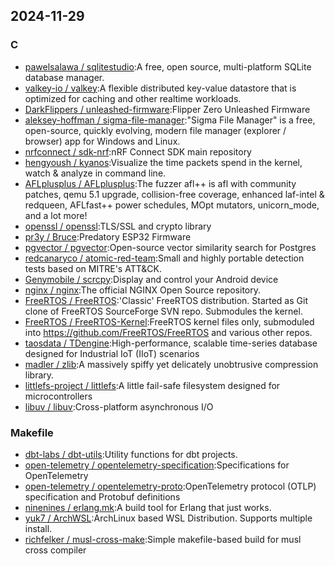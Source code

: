 ## 2024-11-29

### C

* [pawelsalawa / sqlitestudio](https://github.com/pawelsalawa/sqlitestudio):A free, open source, multi-platform SQLite database manager.
* [valkey-io / valkey](https://github.com/valkey-io/valkey):A flexible distributed key-value datastore that is optimized for caching and other realtime workloads.
* [DarkFlippers / unleashed-firmware](https://github.com/DarkFlippers/unleashed-firmware):Flipper Zero Unleashed Firmware
* [aleksey-hoffman / sigma-file-manager](https://github.com/aleksey-hoffman/sigma-file-manager):"Sigma File Manager" is a free, open-source, quickly evolving, modern file manager (explorer / browser) app for Windows and Linux.
* [nrfconnect / sdk-nrf](https://github.com/nrfconnect/sdk-nrf):nRF Connect SDK main repository
* [hengyoush / kyanos](https://github.com/hengyoush/kyanos):Visualize the time packets spend in the kernel, watch & analyze in command line.
* [AFLplusplus / AFLplusplus](https://github.com/AFLplusplus/AFLplusplus):The fuzzer afl++ is afl with community patches, qemu 5.1 upgrade, collision-free coverage, enhanced laf-intel & redqueen, AFLfast++ power schedules, MOpt mutators, unicorn_mode, and a lot more!
* [openssl / openssl](https://github.com/openssl/openssl):TLS/SSL and crypto library
* [pr3y / Bruce](https://github.com/pr3y/Bruce):Predatory ESP32 Firmware
* [pgvector / pgvector](https://github.com/pgvector/pgvector):Open-source vector similarity search for Postgres
* [redcanaryco / atomic-red-team](https://github.com/redcanaryco/atomic-red-team):Small and highly portable detection tests based on MITRE's ATT&CK.
* [Genymobile / scrcpy](https://github.com/Genymobile/scrcpy):Display and control your Android device
* [nginx / nginx](https://github.com/nginx/nginx):The official NGINX Open Source repository.
* [FreeRTOS / FreeRTOS](https://github.com/FreeRTOS/FreeRTOS):'Classic' FreeRTOS distribution. Started as Git clone of FreeRTOS SourceForge SVN repo. Submodules the kernel.
* [FreeRTOS / FreeRTOS-Kernel](https://github.com/FreeRTOS/FreeRTOS-Kernel):FreeRTOS kernel files only, submoduled into https://github.com/FreeRTOS/FreeRTOS and various other repos.
* [taosdata / TDengine](https://github.com/taosdata/TDengine):High-performance, scalable time-series database designed for Industrial IoT (IIoT) scenarios
* [madler / zlib](https://github.com/madler/zlib):A massively spiffy yet delicately unobtrusive compression library.
* [littlefs-project / littlefs](https://github.com/littlefs-project/littlefs):A little fail-safe filesystem designed for microcontrollers
* [libuv / libuv](https://github.com/libuv/libuv):Cross-platform asynchronous I/O

### Makefile

* [dbt-labs / dbt-utils](https://github.com/dbt-labs/dbt-utils):Utility functions for dbt projects.
* [open-telemetry / opentelemetry-specification](https://github.com/open-telemetry/opentelemetry-specification):Specifications for OpenTelemetry
* [open-telemetry / opentelemetry-proto](https://github.com/open-telemetry/opentelemetry-proto):OpenTelemetry protocol (OTLP) specification and Protobuf definitions
* [ninenines / erlang.mk](https://github.com/ninenines/erlang.mk):A build tool for Erlang that just works.
* [yuk7 / ArchWSL](https://github.com/yuk7/ArchWSL):ArchLinux based WSL Distribution. Supports multiple install.
* [richfelker / musl-cross-make](https://github.com/richfelker/musl-cross-make):Simple makefile-based build for musl cross compiler
